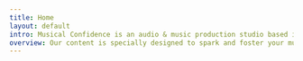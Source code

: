 ```yaml
---
title: Home
layout: default
intro: Musical Confidence is an audio & music production studio based in Philadelphia, PA.
overview: Our content is specially designed to spark and foster your musical confidence and creative spirit.
---
```

